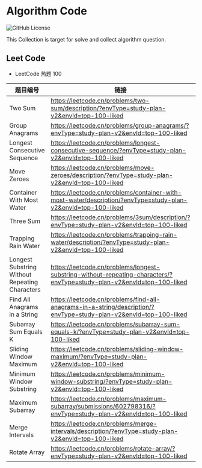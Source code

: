 # Algorithm Code

![GitHub License](https://img.shields.io/github/license/huangjunjie/algorithm_code)

This Collection is target for solve and collect algorithm question.

## Leet Code

- LeetCode 热题 100

| 题目编号                                           | 链接                                                                                                                     | 仓库                                                                | 
|------------------------------------------------|------------------------------------------------------------------------------------------------------------------------|-------------------------------------------------------------------|
| Two Sum                                        | https://leetcode.cn/problems/two-sum/description/?envType=study-plan-v2&envId=top-100-liked                            | src/main/java/leetcode/twoNum                                     |
| Group Anagrams                                 | https://leetcode.cn/problems/group-anagrams/?envType=study-plan-v2&envId=top-100-liked                                 | src/main/java/leetcode/groupAnagrams                              |
| Longest Consecutive Sequence                   | https://leetcode.cn/problems/longest-consecutive-sequence/?envType=study-plan-v2&envId=top-100-liked                   | src/main/java/leetcode/longestConsecutiveSequence                 |
| Move Zeroes                                    | https://leetcode.cn/problems/move-zeroes/description/?envType=study-plan-v2&envId=top-100-liked                        | src/main/java/leetcode/moveZeroes                                 |
| Container With Most Water                      | https://leetcode.cn/problems/container-with-most-water/description/?envType=study-plan-v2&envId=top-100-liked          | src/main/java/leetcode/containerWithMostWater                     |
| Three Sum                                      | https://leetcode.cn/problems/3sum/description/?envType=study-plan-v2&envId=top-100-liked                               | src/main/java/leetcode/threeSum                                   |
| Trapping Rain Water                            | https://leetcode.cn/problems/trapping-rain-water/description/?envType=study-plan-v2&envId=top-100-liked                | src/main/java/leetcode/trappingRainWater                          |
| Longest Substring Without Repeating Characters | https://leetcode.cn/problems/longest-substring-without-repeating-characters/?envType=study-plan-v2&envId=top-100-liked | src/main/java/leetcode/longestSubstringWithoutRepeatingCharacters |
| Find All Anagrams in a String                  | https://leetcode.cn/problems/find-all-anagrams-in-a-string/description/?envType=study-plan-v2&envId=top-100-liked      | src/main/java/leetcode/findAllAnagramsInAString                   |
| Subarray Sum Equals K                          | https://leetcode.cn/problems/subarray-sum-equals-k/?envType=study-plan-v2&envId=top-100-liked                          | src/main/java/leetcode/subarraySumEqualsK                         |
| Sliding Window Maximum                         | https://leetcode.cn/problems/sliding-window-maximum/?envType=study-plan-v2&envId=top-100-liked                         | src/main/java/leetcode/maxSlidingWindow                           |
| Minimum Window Substring                       | https://leetcode.cn/problems/minimum-window-substring/?envType=study-plan-v2&envId=top-100-liked                       | src/main/java/leetcode/minimumWindowSubstring                     |
| Maximum Subarray                               | https://leetcode.cn/problems/maximum-subarray/submissions/602798316/?envType=study-plan-v2&envId=top-100-liked         | src/main/java/leetcode/maximumSubarray                            |                           
| Merge Intervals                                | https://leetcode.cn/problems/merge-intervals/description/?envType=study-plan-v2&envId=top-100-liked                    | src/main/java/leetcode/mergeIntervals                             |
| Rotate Array                                   | https://leetcode.cn/problems/rotate-array/?envType=study-plan-v2&envId=top-100-liked                                   | src/main/java/leetcode/rotateArray                                |